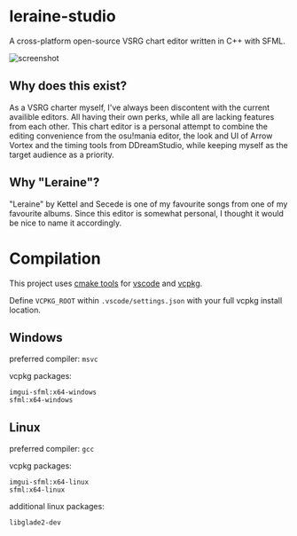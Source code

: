 # leraine-studio
A cross-platform open-source VSRG chart editor written in C++ with SFML.

![screenshot](https://i.imgur.com/WmF2Gny.png "screenshot")

## Why does this exist?
As a VSRG charter myself, I've always been discontent with the current availible editors. All having their own perks, while all are lacking features from each other. This chart editor is a personal attempt to combine the editing convenience from the osu!mania editor, the look and UI of Arrow Vortex and the timing tools from DDreamStudio, while keeping myself as the target audience as a priority. 
## Why "Leraine"?
"Leraine" by Kettel and Secede is one of my favourite songs from one of my favourite albums. Since this editor is somewhat personal, I thought it would be nice to name it accordingly.  
# Compilation
This project uses [cmake tools](https://marketplace.visualstudio.com/items?itemName=ms-vscode.cmake-tools) for [vscode](https://code.visualstudio.com/) and [vcpkg](https://github.com/microsoft/vcpkg).

Define `VCPKG_ROOT` within `.vscode/settings.json` with your full vcpkg install location.

## **Windows**

preferred compiler: `msvc` 

vcpkg packages: 
```
imgui-sfml:x64-windows
sfml:x64-windows
```
## **Linux**

preferred compiler: `gcc`

vcpkg packages: 
```
imgui-sfml:x64-linux
sfml:x64-linux
```
additional linux packages:
```
libglade2-dev
```
